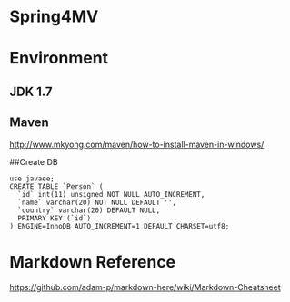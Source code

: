 # Spring4MV
# Environment
## JDK 1.7

## Maven 

http://www.mkyong.com/maven/how-to-install-maven-in-windows/

##Create DB
~~~~
use javaee;
CREATE TABLE `Person` (
  `id` int(11) unsigned NOT NULL AUTO_INCREMENT,
  `name` varchar(20) NOT NULL DEFAULT '',
  `country` varchar(20) DEFAULT NULL,
  PRIMARY KEY (`id`)
) ENGINE=InnoDB AUTO_INCREMENT=1 DEFAULT CHARSET=utf8;
~~~~

# Markdown Reference
https://github.com/adam-p/markdown-here/wiki/Markdown-Cheatsheet
